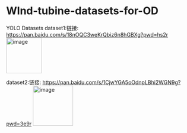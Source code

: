 # WInd-tubine-datasets-for-OD
YOLO Datasets
dataset1:链接: https://pan.baidu.com/s/18nOQC3weKrQbiz6n8hGBXg?pwd=hs2r <img width="96" alt="image" src="https://github.com/user-attachments/assets/c250b76b-9741-45bc-afa4-502f4dba14a8" />

dataset2:链接: https://pan.baidu.com/s/1CjwYGA5oOdnpLBhi2WGN9g?pwd=3e9r <img width="108" alt="image" src="https://github.com/user-attachments/assets/ce369ab9-976b-4f4f-ace4-c9830d7cf85a" />
